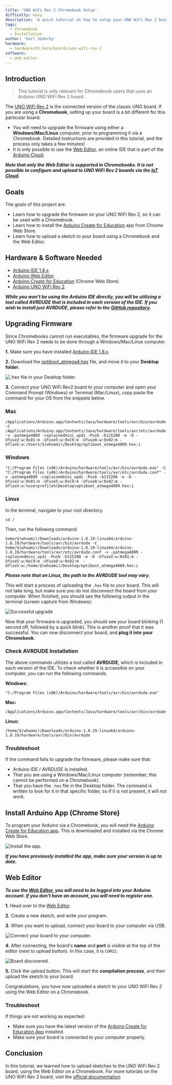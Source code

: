 ```yaml
---
title: 'UNO WiFi Rev 2 Chromebook Setup'
difficulty: easy
description: 'A quick tutorial on how to setup your UNO WiFi Rev 2 board with a Chromebook, using the Web Editor & the Arduino Chrome App.'
tags: 
  - Chromebook
  - Installation
author: 'Karl Söderby'
hardware:
  - hardware/03.hero/boards/uno-wifi-rev-2
software:
  - web-editor
---
```


## Introduction 

> This tutorial is only relevant for Chromebook users that uses an Arduino UNO WiFi Rev 2 board.  

The [UNO WiFi Rev 2](https://store.arduino.cc/arduino-uno-wifi-rev2) is the connected version of the classic UNO board. If you are using a **Chromebook**, setting up your board is a bit different for this particular board:

- You will need to upgrade the firmware using either a **Windows/Mac/Linux** computer, prior to programming it via a Chromebook. Detailed instructions are provided in this tutorial, and the process only takes a few minutes!
- It is only possible to use the [Web Editor](https://create.arduino.cc/editor), an online IDE that is part of the [Arduino Cloud](https://cloud.arduino.cc/).

***Note that only the Web Editor is supported in Chromebooks. It is not possible to configure and upload to UNO WiFi Rev 2 boards via the [IoT Cloud](https://create.arduino.cc/iot/things).***

## Goals

The goals of this project are:

- Learn how to upgrade the firmware on your UNO WiFi Rev 2, so it can be used with a Chromebook.
- Learn how to install the [Arduino Create for Education](https://chrome.google.com/webstore/detail/arduino-create-for-educat/elmgohdonjdampbcgefphnlchgocpaij) app from Chrome Web Store.
- Learn how to upload a sketch to your board using a Chromebook and the Web Editor.

## Hardware & Software Needed

- [Arduino IDE 1.8.x](https://www.arduino.cc/en/software).
- [Arduino Web Editor](https://create.arduino.cc/).
- [Arduino Create for Education](https://chrome.google.com/webstore/detail/arduino-create-for-educat/elmgohdonjdampbcgefphnlchgocpaij) (Chrome Web Store)
- [Arduino UNO WiFi Rev 2](https://store.arduino.cc/arduino-uno-wifi-rev2).

***While you won't be using the Arduino IDE directly, you will be utilizing a tool called AVRDUDE that is included in each version of the IDE. If you wish to install just AVRDUDE, please refer to the [GitHub repository](https://github.com/avrdudes/avrdude).***

## Upgrading Firmware

Since Chromebooks cannot run executables, the firmware upgrade for the UNO WiFi Rev 2 needs to be done through a Windows/Mac/Linux computer. 

**1.** Make sure you have installed [Arduino IDE 1.8.x](https://www.arduino.cc/en/software).

**2.** Download the [optiboot_atmega4.hex](/resources/firmware/optiboot_atmega4809.hex) file, and move it to your **Desktop folder**. 

![.hex file in your Desktop folder.](assets/hex-file-desktop.png)

**3.** Connect your UNO WiFi Rev2 board to your computer and open your Command Prompt (Windows) or Terminal (Mac/Linux), copy paste the command for your OS from the snippets below.

### Mac

```
/Applications/Arduino.app/Contents/Java/hardware/tools/avr/bin/avrdude -C /Applications/Arduino.app/Contents/Java/hardware/tools/avr/etc/avrdude.conf -v -patmega4809 -cxplainedmini_updi -Pusb -b115200 -e -D -Ufuse2:w:0x01:m -Ufuse5:w:0xC9:m -Ufuse8:w:0x02:m -Uflash:w:/Users/$(whoami)/Desktop/optiboot_atmega4809.hex:i
```

### Windows

```
"C:/Program Files (x86)/Arduino/hardware/tools/avr/bin/avrdude.exe" -C "C:/Program Files (x86)/Arduino/hardware/tools/avr/etc/avrdude.conf" -v -patmega4809 -cxplainedmini_updi -Pusb -b115200 -e -D -Ufuse2:w:0x01:m -Ufuse5:w:0xC9:m -Ufuse8:w:0x02:m -Uflash:w:%userprofile%\Desktop\optiboot_atmega4809.hex:i
```

### Linux

In the terminal, navigate to your root directory.

```
cd /
```

Then, run the following command:

```
home/$(whoami)/Downloads/arduino-1.8.19-linux64/arduino-1.8.19/hardware/tools/avr/bin/avrdude -C home/$(whoami)/Downloads/arduino-1.8.19-linux64/arduino-1.8.19/hardware/tools/avr/etc/avrdude.conf -v -patmega4809 -cxplainedmini_updi -Pusb -b115200 -e -D -Ufuse2:w:0x01:m -Ufuse5:w:0xC9:m -Ufuse8:w:0x02:m  -Uflash:w:/home/$(whoami)/Desktop/optiboot_atmega4809.hex:i
```

***Please note that on Linux, the path to the AVRDUDE tool may vary.***

This will start a process of uploading the `.hex` file to your board. This will not take long, but make sure you do not disconnect the board from your computer. When finished, you should see the following output in the terminal (screen capture from Windows): 

![Successful upgrade](assets/windows-success.png)

Now that your firmware is upgraded, you should see your board blinking (1 second off, followed by a quick blink). This is another proof that it was successful. You can now disconnect your board, and **plug it into your Chromebook.** 

### Check AVRDUDE Installation

The above commands utilizes a tool called **AVRDUDE**, which is included in each version of the IDE. To check whether it is accessible on your computer, you can run the following commands. 

**Windows:**

```
"C:/Program Files (x86)/Arduino/hardware/tools/avr/bin/avrdude.exe"
```

**Mac:**

```
/Applications/Arduino.app/Contents/Java/hardware/tools/avr/bin/avrdude
```

**Linux:**

```
/home/$(whoami)/Downloads/arduino-1.8.19-linux64/arduino-1.8.19/hardware/tools/avr/bin/avrdude
```

### Troubleshoot

If the command fails to upgrade the firmware, please make sure that:

- Arduino IDE / AVRDUDE is installed.
- That you are using a Windows/Mac/Linux computer (remember, this cannot be performed on a Chromebook).
- That you have the `.hex` file in the Desktop folder. The command is written to look for it in that specific folder, so if it is not present, it will not work.

## Install Arduino App (Chrome Store)

To program your Arduino via a Chromebook, you will need the [Arduino Create for Education app](https://chrome.google.com/webstore/detail/arduino-create-for-educat/elmgohdonjdampbcgefphnlchgocpaij). This is downloaded and installed via the Chrome Web Store.

![Install the app.](assets/chromestore.png)

***If you have previously installed the app, make sure your version is up to date.***

## Web Editor

***To use the [Web Editor](https://create.arduino.cc/editor), you will need to be logged into your Arduino account. If you don't have an account, you will need to register one.***

**1.** Head over to the [Web Editor](https://create.arduino.cc/editor).

**2.** Create a new sketch, and write your program.

**3.** When you want to upload, connect your board to your computer via USB.

![Connect your board to your computer.](assets/circuit.png)

**4.** After connecting, the board's **name** and **port** is visible at the top of the editor (next to upload button). In this case, it is `COM32`.

![Board discovered.](assets/board-discovered.png)

**5.** Click the upload button. This will start the **compilation process**, and then upload the sketch to your board. 

Congratulations, you have now uploaded a sketch to your UNO WiFi Rev 2 using the Web Editor on a Chromebook.

### Troubleshoot

If things are not working as expected:

- Make sure you have the latest version of the [Arduino Create for Education App](https://chrome.google.com/webstore/detail/arduino-create-for-educat/elmgohdonjdampbcgefphnlchgocpaij) installed.
- Make sure your board is connected to your computer properly.

## Conclusion

In this tutorial, we learned how to upload sketches to the UNO WiFi Rev 2 board, using the Web Editor on a Chromebook. For more tutorials on the UNO WiFi Rev 2 board, visit the [official documentation](/hardware/uno-wifi-rev2).
